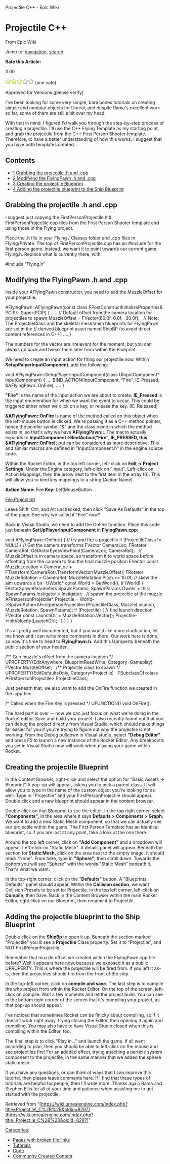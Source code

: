 Projectile C++ - Epic Wiki              

Projectile C++
==============

From Epic Wiki

Jump to: [navigation](#mw-navigation), [search](#p-search)

**Rate this Article:**

3.00

![](/extensions/VoteNY/images/star_on.gif)![](/extensions/VoteNY/images/star_on.gif)![](/extensions/VoteNY/images/star_on.gif)![](/extensions/VoteNY/images/star_off.gif)![](/extensions/VoteNY/images/star_off.gif) (one vote)

Approved for Versions:(please verify)

I've been looking for some very simple, bare bones tutorials on creating simple and modular objects for Unreal, and despite Rama's excellent work so far, some of them are still a bit over my head.

With that in mind, I figured I'd walk you through the step-by-step process of creating a projectile. I'll use the C++ Flying Template as my starting point, and grab the projectile from the C++ First Person Shooter template. Therefore, to have a better understanding of how this works, I suggest that you have both templates created.

Contents
--------

*   [1 Grabbing the projectile .h and .cpp](#Grabbing_the_projectile_.h_and_.cpp)
*   [2 Modifying the FlyingPawn .h and .cpp](#Modifying_the_FlyingPawn_.h_and_.cpp)
*   [3 Creating the projectile Blueprint](#Creating_the_projectile_Blueprint)
*   [4 Adding the projectile blueprint to the Ship Blueprint](#Adding_the_projectile_blueprint_to_the_Ship_Blueprint)

Grabbing the projectile .h and .cpp
-----------------------------------

I suggest just copying the FirstPersonProjectile.h & FirstPersonProjectile.cpp files from the First Person Shooter template and using those in the Flying project.

  
Place the .h file in your Flying / Classes folder and .cpp files in Flying/Private. The top of FirstPersonProjectile.cpp has an #include for the first person game. Instead, we want it to point towards our current game: Flying.h. Replace what is currently there, with:

  

#include "Flying.h"

Modifying the FlyingPawn .h and .cpp
------------------------------------

Inside your AFlyingPawn constructor, you need to add the MuzzleOffset for your projectile.

  

AFlyingPawn::AFlyingPawn(const class FPostConstructInitializeProperties& PCIP) 
	: Super(PCIP)
{
	…..
	// Default offset from the camera location for projectiles to spawn
	MuzzleOffset \= FVector(80.0f, 0.0f, \-30.0f);
 
	// Note: The ProjectileClass and the skeletal mesh/anim blueprints for FlyingPawn are set in the
	// derived blueprint asset named ShipBP (to avoid direct content references in C++)
	….
}

The numbers for the vector are irrelevant for the moment, but you can always go back and tweak them later from within the Blueprint.

  
We need to create an input action for firing our projectile now. Within **SetupPalyerInputComponent**, add the following:

  

void AFlyingPawn::SetupPlayerInputComponent(class UInputComponent\* InputComponent)
{
	….
	BIND\_ACTION(InputComponent, "Fire",		   IE\_Pressed,  &AFlyingPawn::OnFire);
	….
}

  
**"Fire"** is the name of the input action we are about to create. **IE\_Pressed** is the input enumeration for when we want the event to occur. This could be triggered either when we click on a key, or release the key. (IE\_Released)

  
**&AFlyingPawn::OnFire** is name of the method called on this object when the left-mouse button is clicked. We're passing it as a C++ method pointer, hence the pointer symbol "&" and the class name in which the method exists in, so that's why we have **AFlyingPawn::**. The macro actually expands to **InputComponent->BindAction("Fire", IE\_PRESSED, this, &AFlyingPawn::OnFire);** but can be considered as more descriptive. This and similar macros are defined in "InputComponent.h" in the engine source code.

  
Within the Rocket Editor, in the top left corner, left-click on **Edit -> Project Settings.** Under the Engine category, left-click on "Input". Left-click on Action Mappings, then the arrow next to the first item in the array (0). This will allow you to bind key mappings to a string (Action Name).

  
**Action Name:** Fire **Key:** LeftMouseButton

[File:Projectile1](/index.php?title=Special:Upload&wpDestFile=Projectile1 "File:Projectile1")

  
Leave Shift, Ctrl, and Alt unchecked, then click "Save As Defaults" in the top of the page. See why we called it "Fire" now?

  
Back in Visual Studio, we need to add the OnFire function. Place this code just beneath **SetUpPlayerInputComponent** in **FlyingPawn.cpp:**

  

void AFlyingPawn::OnFire()
{
	// try and fire a projectile
	if (ProjectileClass !\= NULL)
	{
		// Get the camera transforms
		FVector  CameraLoc;
		FRotator CameraRot;
		GetActorEyesViewPoint(CameraLoc, CameraRot);
 
		// MuzzleOffset is in camera space, so transform it to world space before offsetting from the camera to find the   final muzzle position
		FVector const MuzzleLocation \= CameraLoc + FTransform(CameraRot).TransformVector(MuzzleOffset);
		FRotator MuzzleRotation	  \= CameraRot;
		MuzzleRotation.Pitch		  +\= 10.0f;			// skew the aim upwards a bit
 
		UWorld\* const World \= GetWorld();
		if (World)
		{
			FActorSpawnParameters SpawnParams;
			SpawnParams.Owner	   \= this;
			SpawnParams.Instigator \= Instigator;
 
			// spawn the projectile at the muzzle
			AFirstpersonProjectile\* Projectile \= World\-\>SpawnActor<AFirstpersonProjectile\>(ProjectileClass, MuzzleLocation, MuzzleRotation, SpawnParams);
			if (Projectile)
			{
				// find launch direction
				FVector const LaunchDir \= MuzzleRotation.Vector();
				Projectile\-\>InitVelocity(LaunchDir);
 
			}
		}
	}
}

  
It's all pretty well documented, but if you would like more clarification, let me know and I can write more comments in there. Our work here is done, so now it's time to head to **FlyingPawn.h.** Add this Uproperty beneath the public section of your header:

  

/\*\* Gun muzzle's offset from the camera location \*/
UPROPERTY(EditAnywhere, BlueprintReadWrite, Category\=Gameplay)
FVector MuzzleOffset;
 
/\*\* Projectile class to spawn \*/
UPROPERTY(EditDefaultsOnly, Category\=Projectile)
 
TSubclassOf<class AFirstpersonProjectile\> ProjectileClass;

  
Just beneath that, we also want to add the OnFire function we created in the .cpp file:

  

/\* Called when the Fire Key is pressed \*/
UFUNCTION()
void OnFire();

  
The hard part is over -- now we can just focus on what we're doing in the Rocket editor. Save and build your project. I also recently found out that you can debug the project directly from Visual Studio, which should make things far easier for you if you're trying to figure out why the projectile is not working. From the Debug pulldown in Visual studio, select **"Debug Editor"** and press F5 to launch a new instance of the Rocket Editor. Any breakpoints you set in Visual Studio now will work when playing your game within Rocket.

Creating the projectile Blueprint
---------------------------------

In the Content Browser, right-click and select the option for "Basic Assets -> Blueprint" A pop-up will appear, asking you to pick a parent class. It will allow you to type in the name of the custom object you're looking for as well. Type in "Projectile" and your FirstPersonProjectile should appear. Double click and a new blueprint should appear in the content browser.

  
Double click on that Blueprint to see the editor. In the top right corner, select **"Components"**, in the area where it says **Defaults > Components > Graph.** We want to add a new Static Mesh component, so that we can actually see our projectile within the game. The First Person Template has an identical blueprint, so if you are lost at any point, take a look at the one there.

  
Around the top left corner, click on **"Add Component"** and a dropdown will appear. Left-click on "Static Mesh". A details panel will appear. Beneath the section for **Static Mesh,** click on the area next to the empty image. It should read: "None". From here, type in **"Sphere"**, then scroll down. Towards the bottom you will see "Sphere" with the words "Static Mesh" beneath it. That's what we want.

  
In the top-right corner, click on the "**Defaults"** button. A "Blueprints Defaults" panel should appear. Within the **Collision section**, we want Collision Presets to be set to: Projectile. In the top left corner, left-click on **Compile**, then Save. Back in the Content Browser within the main Rocket Editor, right click on our Blueprint, then rename it to Projectile.

  

Adding the projectile blueprint to the Ship Blueprint
-----------------------------------------------------

Double click on the **ShipBp** to open it up. Beneath the section marked "Projectile" you ill see a **Projectile** Class property. Set it to "Projectile", and NOT FirstPersonProjectile.

Remember that muzzle offset we created within the FlyingPawn.cpp file before? Well it appears here now, because we exposed it as a public UPROPERTY. This is where the projectile will be fired from. If you left it as-is, then the projectiles should fire from the front of the ship.

  
In the top-left corner, click on **compile and save.** The last step is to compile the who project from within the Rocket Editor. On the top of the screen, left-click on compile. Wait a few moments and let the project build. You can see in the bottom right corner of the screen that it's compiling your project, as that pop-up should appear.

  
I've noticed that sometimes Rocket can be finicky about compiling, so if it doesn't work right away, trying closing the Editor, then opening it again and compiling. You may also have to have Visual Studio closed when this is compiling within the Editor, too.

  
The final step is to click "Play in…" and launch the game. If all went according to plan, then you should be able to left-click on the mouse and see projectiles fire! For an addded effect, trying attaching a particle system component to the projectile, in the same manner that we added the sphere static mesh.

  
If you have any questions, or can think of ways that I can improve this tutorial, then please leave comments here. If I find that these types of tutorials are helpful for people, then I'll write more. Thanks again Rama and Stephen Ellis for all of your time and patience when assisting me to get started with the projectile.

Retrieved from "[https://wiki.unrealengine.com/index.php?title=Projectile\_C%2B%2B&oldid=8297](https://wiki.unrealengine.com/index.php?title=Projectile_C%2B%2B&oldid=8297)"

[Categories](/Special:Categories "Special:Categories"):

*   [Pages with broken file links](/Category:Pages_with_broken_file_links "Category:Pages with broken file links")
*   [Tutorials](/Category:Tutorials "Category:Tutorials")
*   [Code](/Category:Code "Category:Code")
*   [Community Created Content](/Category:Community_Created_Content "Category:Community Created Content")